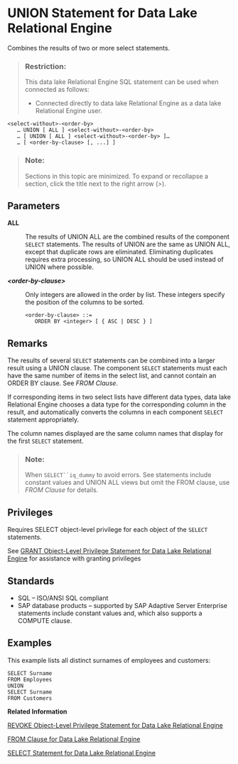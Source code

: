 <!-- loioa628143c84f21015866a8b40c421ead0 -->

# UNION Statement for Data Lake Relational Engine

Combines the results of two or more select statements.



> ### Restriction:  
> This data lake Relational Engine SQL statement can be used when connected as follows:
> 
> -   Connected directly to data lake Relational Engine as a data lake Relational Engine user.



```
<select-without>-<order-by>
   … UNION [ ALL ] <select-without>-<order-by>
   … [ UNION [ ALL ] <select-without>-<order-by> ]…
   … [ <order-by-clause> [, ...] ]
```



> ### Note:  
> Sections in this topic are minimized. To expand or recollapse a section, click the title next to the right arrow \(*\>*\).



<a name="loioa628143c84f21015866a8b40c421ead0__IQ_Parameters"/>

## Parameters


<dl>
<dt><b>

ALL

</b></dt>
<dd>

The results of UNION ALL are the combined results of the component `SELECT` statements. The results of UNION are the same as UNION ALL, except that duplicate rows are eliminated. Eliminating duplicates requires extra processing, so UNION ALL should be used instead of UNION where possible.



</dd><dt><b>

*<order-by-clause\>*

</b></dt>
<dd>

Only integers are allowed in the order by list. These integers specify the position of the columns to be sorted.

```
<order-by-clause> ::=
   ORDER BY <integer> [ { ASC | DESC } ]
```



</dd>
</dl>



<a name="loioa628143c84f21015866a8b40c421ead0__IQ_Usage"/>

## Remarks

The results of several `SELECT` statements can be combined into a larger result using a UNION clause. The component `SELECT` statements must each have the same number of items in the select list, and cannot contain an ORDER BY clause. See *FROM Clause*.

If corresponding items in two select lists have different data types, data lake Relational Engine chooses a data type for the corresponding column in the result, and automatically converts the columns in each component `SELECT` statement appropriately.

The column names displayed are the same column names that display for the first `SELECT` statement.

> ### Note:  
> When `SELECT``iq_dummy` to avoid errors. See statements include constant values and UNION ALL views but omit the FROM clause, use *FROM Clause* for details.



<a name="loioa628143c84f21015866a8b40c421ead0__IQ_Permissions"/>

## Privileges

Requires SELECT object-level privilege for each object of the `SELECT` statements.

See [GRANT Object-Level Privilege Statement for Data Lake Relational Engine](grant-object-level-privilege-statement-for-data-lake-relational-engine-a3e154f.md) for assistance with granting privileges



<a name="loioa628143c84f21015866a8b40c421ead0__IQ_Standards"/>

## Standards

-   SQL – ISO/ANSI SQL compliant
-   SAP database products – supported by SAP Adaptive Server Enterprise statements include constant values and, which also supports a COMPUTE clause.



<a name="loioa628143c84f21015866a8b40c421ead0__IQ_Examples"/>

## Examples

This example lists all distinct surnames of employees and customers:

```
SELECT Surname
FROM Employees
UNION
SELECT Surname
FROM Customers
```

**Related Information**  


[REVOKE Object-Level Privilege Statement for Data Lake Relational Engine](revoke-object-level-privilege-statement-for-data-lake-relational-engine-a3e7af2.md "Removes object-level privileges that were given using the GRANT statement.")

[FROM Clause for Data Lake Relational Engine](from-clause-for-data-lake-relational-engine-a7749cf.md "Specifies the database tables or views involved in a SELECT statement.")

[SELECT Statement for Data Lake Relational Engine](select-statement-for-data-lake-relational-engine-a624e72.md "Retrieves information from the database.")

